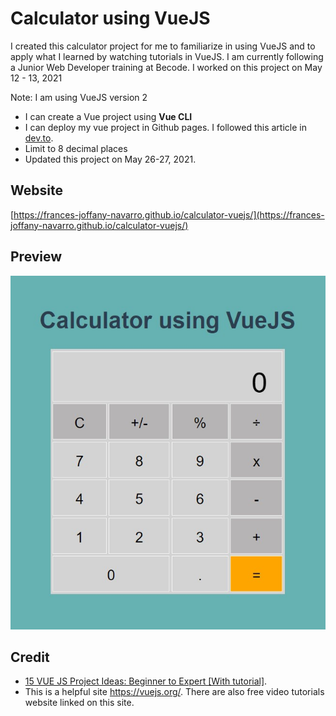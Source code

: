 # Calculator using VueJS
I created this calculator project for me to familiarize in using VueJS and to apply what I learned by watching tutorials in VueJS. I am currently following a Junior Web Developer training at Becode. I worked on this project on May 12 - 13, 2021

Note: I am using VueJS version 2

- I can create a Vue project using **Vue CLI**
- I can deploy my vue project in Github pages. I followed this article in [dev.to](https://dev.to/rolanddoda/deploy-to-github-pages-like-a-pro-with-github-actions-4hdg).
- Limit to 8 decimal places
- Updated this project on May 26-27, 2021.

## Website
[https://frances-joffany-navarro.github.io/calculator-vuejs/](https://frances-joffany-navarro.github.io/calculator-vuejs/)

## Preview
![Calculator Preview](public/calculator.jpg)

## Credit
- [15 VUE JS Project Ideas: Beginner to Expert [With tutorial]](https://nerdjfpb.medium.com/15-vue-js-project-ideas-beginner-to-expert-with-tutorial-9a315d184a91).
- This is a helpful site https://vuejs.org/. There are also free video tutorials website linked on this site.
